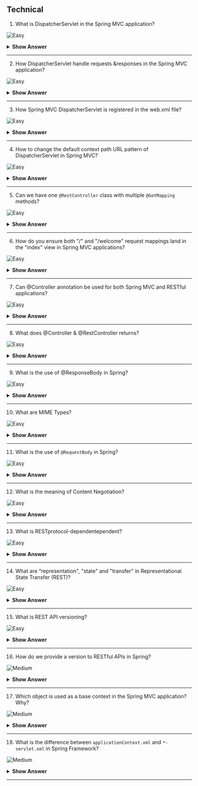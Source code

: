 ## Technical

1. What is DispatcherServlet in the Spring MVC application?

![Easy](https://github.com/revaturelabs/interviewquestions/blob/dev/InterviewSpecificQuestions/ComplexityTags/simple%20(2).svg)

<details> <summary> <b> Show Answer </b> </summary>

<blockquote> 
    
- In the case of Spring MVC, DispatcherServlet is the front controller. 
- DispatcherServlet acts as an entry and exit point for any request received by the rom client. 
</blockquote> 

</details>

---

2. How DispatcherServlet handle requests &responses in the Spring MVC application?

![Easy](https://github.com/revaturelabs/interviewquestions/blob/dev/InterviewSpecificQuestions/ComplexityTags/simple%20(2).svg)

<details> <summary> <b> Show Answer </b> </summary>

<blockquote> 
    
- Whenever a request comes it first goes to the DispatcherServlet where it then tries to identify its handler method (the methods defined in the specific controller to handle the requests) using Handler mapping.
- Once the handler mapping returns the controller the DispatcherServlet knows the controller which can handle the request and goes there for further request processing.
- Once the controller returns the view the DispatcherServlet goes to the view resolver to identify where the view is located.
- DispatcherServlet then grabs the view and returns as the final l response.
</blockquote> 

</details>

---

3. How Spring MVC DispatcherServlet is registered in the web.xml file?

![Easy](https://github.com/revaturelabs/interviewquestions/blob/dev/InterviewSpecificQuestions/ComplexityTags/simple%20(2).svg)

<details> <summary> <b> Show Answer </b> </summary>

<blockquote> 
    
- Since DispatcherServlet is one type of Servlet the web.xml file configuration is the same as normal servlet.
- Additionally, as DispatcherServlet is our front controller we need to ensure that all the incoming requests should be routed to it using "/" url pattern.
```xml
<servlet>
    <servlet-name>dispatcher</servlet-name>
    <servlet-class>
        org.springframework.web.servlet.DispatcherServlet
    </servlet-class>
</servlet>
<servlet-mapping>
    <servlet-name>dispatcher</servlet-name>
    <url-pattern>/</url-pattern>
</servlet-mapping>
```
- If we are using `the spring-boot-starter-web` starter, DispatcherServletauto-configured to the URL pattern "/". So, we don't need to do any additional configuration in the web.xml file. 
</blockquote> 

</details>

---
4. How to change the default context path URL pattern of DispatcherServlet in Spring MVC?

![Easy](https://github.com/revaturelabs/interviewquestions/blob/dev/InterviewSpecificQuestions/ComplexityTags/simple%20(2).svg)

<details> <summary> <b> Show Answer </b> </summary>

<blockquote> 
    
- It's very simple, we need to change two properties inside the application.properties file.
```
server.servlet.context-path=/admin
spring.mvc.servlet.path=/v2
```
- With the above customizations, DispatcherServlet is configured to handle the URL pattern /v2 and the rcontext Path will be /admin. 
- Thus, DispatcherServlet listens at http://localhost:8080/admin/v2/.
</blockquote> 

</details>

---

5. Can we have one `@RestController` class with multiple `@GetMapping` methods?

![Easy](https://github.com/revaturelabs/interviewquestions/blob/dev/InterviewSpecificQuestions/ComplexityTags/simple%20(2).svg)

<details> <summary> <b> Show Answer </b> </summary>

<blockquote> 
    
- Yes, we can have one `@RestController` class with multiple `@GetMapping` methods.
- Defining not only Get but any HTTP method-compliant mappings purely depend on the context of the application and its use cases.
- Below three GetMappings can be defined inside one UserRestController.
```java
@RestController
public class UserRestController{
    @GetMapping(path="/users/")
    public ResponseEntity<UserInfoDTO> getUserByUsername(@RequestParam String username) {
    }
    // GET user details by username: <protocol>://<hostUrl>/users?username=<username>

    @GetMapping(path="/users")
    public ResponseEntity<List<UserInfoDTO>> getAllUsers() {
    }
    // GET all user details: <protocol>://<hostUrl>/users

    @GetMapping(path="/users/{id}")
    public ResponseEntity<UserInfoDTO> getUserById(@PathVariable Long id)
    // GET user details for specific userid: <protocol>://<hostUrl>/users/<userid>
}
```
</blockquote> 

</details>

---
6. How do you ensure both "/" and "/welcome" request mappings land in the "index" view in Spring MVC applications?

![Easy](https://github.com/revaturelabs/interviewquestions/blob/dev/InterviewSpecificQuestions/ComplexityTags/simple%20(2).svg)

<details> <summary> <b> Show Answer </b> </summary>

<blockquote> 
    
- `@RequestMapping` annotation in Spring MVC has a String[] value parameter, so we can specify multiple values like the below to return the index view of the rom controller class as below:
```java
@RequestMapping(value={"/", "welcome"})
public String homePage(){
  return "index";
}
```
</blockquote> 

</details>

---
7. Can @Controller annotation be used for both Spring MVC and RESTful applications?

![Easy](https://github.com/revaturelabs/interviewquestions/blob/dev/InterviewSpecificQuestions/ComplexityTags/simple%20(2).svg)

<details> <summary> <b> Show Answer </b> </summary>

<blockquote> 
    
- Yes, @RestController is a convenience annotation that does nothing more than the @Controller and @ResponseBody annotations.
- Hence the following two controller definitions are the same:

```java
@Controller
@ResponseBody
public class RestControllerA { 

}

@RestController
public class RestControllerB { 

} 
```
</blockquote> 

</details>

---
8. What does @Controller & @RestController returns?

![Easy](https://github.com/revaturelabs/interviewquestions/blob/dev/InterviewSpecificQuestions/ComplexityTags/simple%20(2).svg)

<details> <summary> <b> Show Answer </b> </summary>

<blockquote> 
    
- @Controller returns a view in the Spring MVC application.
- @RestController returns an object as a response instead of a view.
</blockquote> 

</details>

---
9. What is the use of @ResponseBody in Spring?

![Easy](https://github.com/revaturelabs/interviewquestions/blob/dev/InterviewSpecificQuestions/ComplexityTags/simple%20(2).svg)

<details> <summary> <b> Show Answer </b> </summary>

<blockquote> 
    
- @ResponseBody is a Spring annotation which binds a method return value to the web response body. 
- It is not interpreted as a view name. 
- It uses `org.springframework.http.converter Interface HttpMessageConverter<T>` to convert the return value to the HTTP response body, based on the content type in the request HTTP header.
</blockquote> 

</details>

---
10. What are MIME Types?

![Easy](https://github.com/revaturelabs/interviewquestions/blob/dev/InterviewSpecificQuestions/ComplexityTags/simple%20(2).svg)

<details> <summary> <b> Show Answer </b> </summary>

<blockquote> 
    
- MIME stands for Multi-purpose Internet Mail Extensions. 
- MIME types form a standard way of classifying file types on the Internet. 
- Internet programs such as Web servers and browsers all have a list of MIME types so that they can transfer files of the same type in the same way, no matter what operating system they are working in.
- A MIME type has two parts: a `type` and a `subtype`. They are separated by a slash (`/`) i.e., `type/subtype`. 
- For example, the MIME type for Microsoft Word files is an application and the subtype is ms-word. Together, the complete MIME type is application/ms-word.
- The entire list of MIME types is available under Internet Assigned Numbers Authority (IANA) website- https://www.iana.org/assignments/media-types/media-types.xhtml
- The MIME types & extensions can be found under-https://developer.mozilla.org/en-US/docs/Web/HTTP/Basics_of_HTTP/MIME_types/Common_types 
</blockquote> 

</details>

---
11. What is the use of `@RequestBody` in Spring?

![Easy](https://github.com/revaturelabs/interviewquestions/blob/dev/InterviewSpecificQuestions/ComplexityTags/simple%20(2).svg)

<details> <summary> <b> Show Answer </b> </summary>

<blockquote> 
    
- `@RequestBody` annotation request body to method parameters. 
- We use the `@RequestBody` annotation to have the request body read and deserialized into an Object through an `HttpMessageConverter`. 
- Additionally, automatic validations can be applied by annotating the argument with @Valid annotation.
</blockquote> 

</details>

---
12. What is the meaning of Content Negotiation?

![Easy](https://github.com/revaturelabs/interviewquestions/blob/dev/InterviewSpecificQuestions/ComplexityTags/simple%20(2).svg)

<details> <summary> <b> Show Answer </b> </summary>

<blockquote> 
    
- Content negotiation is the process of selecting one of the multiple possible representations to return to a client, based on client or server preferences.
- When a consumer sends a request, it can specify two HTTP Headers related to Content Negotiation `Accept` and `Content-Type`.
- `Content-Type` indicates the content type of the body of the request.
- `Accept` indicates the expected content type of the response.
</blockquote> 

</details>

---
13. What is RESTprotocol-dependentependent?

![Easy](https://github.com/revaturelabs/interviewquestions/blob/dev/InterviewSpecificQuestions/ComplexityTags/simple%20(2).svg)

<details> <summary> <b> Show Answer </b> </summary>

<blockquote> 
    
- REST is about resource state manipulation through their representations at the top of stateless communication between client and server. 
- It's a protocol-independent architectural style but, in practice, it's commonly implemented on top of the HTTP protocol.
</blockquote> 

</details>

---
14. What are “representation", "state" and "transfer" in Representational State Transfer (REST)?

![Easy](https://github.com/revaturelabs/interviewquestions/blob/dev/InterviewSpecificQuestions/ComplexityTags/simple%20(2).svg)

<details> <summary> <b> Show Answer </b> </summary>

<blockquote> 

- To understand REST let us first understand the-    
  - What is a `resource`- 
    - The key abstraction of information in REST is a resource. 
    - There is no restriction on what a resource can be. 
    - Any information that can be named can be a resource: a document or image, a temporal service (e.g., "today's weather in Los Angeles"), a collection of other resources, a non-virtual object (e.g., a person), and so on.
  - What is a `representation`-
    - A JSON document can be used to represent the state of a particular resource. A resource can have many representations, such as JSON and/or XML documents, and the client can use content negotiation to request different representations of the same resource.
  - What is a `state transfer`-
    - The state of a given resource can be retrieved and manipulated using representations.
</blockquote> 

</details>

---
15. What is REST API versioning? 

![Easy](https://github.com/revaturelabs/interviewquestions/blob/dev/InterviewSpecificQuestions/ComplexityTags/simple%20(2).svg)

<details> <summary> <b> Show Answer </b> </summary>

<blockquote> 
    
- API versioning is the process of transparently managing changes to your API.
- Versioning aims at effective communication around changes to API, so consumers/subscribers know what to expect from it. 
</blockquote> 

</details>

---
16. How do we provide a version to RESTful APIs in Spring?

![Medium](https://github.com/revaturelabs/interviewquestions/blob/dev/InterviewSpecificQuestions/ComplexityTags/Medium%20(2).svg)

<details> <summary> <b> Show Answer </b> </summary>

<blockquote> 
    
- APIs only need to be up-versioned when a breaking change is made. Breaking changes include:
  - Change in the format of the response data for one or more calls
  - Change in the request or response type (i.e., changing an integer to a float)
  - Removing any part of the API.
- There are multiple ways to version RESTful API-
  - One controller class with multiple methods having separate versions for mapping URLs.
  - One controller class with one method having separate versions number passed as path variables.
  - One controller class with one method having separate versions number passed as a custom request header.
  - Multiple controller classes marked with version names with their method names. 
- Breaking changes should always result in a change to the major version number for an API or content response type.
- Non-breaking changes, such as adding new endpoints or new response parameters, do not require a change to the major version number.
- Example of using two controller classes serving different versions-
```java
@RestController
@RequestMapping("/api/v1")
public class ControllerV1 {
  //...
}

@RestController
@RequestMapping("/api/v2")
public class ControllerV2 {
  //...
}
```
</blockquote> 

</details>

---
17. Which object is used as a base context in the Spring MVC application? Why?

![Medium](https://github.com/revaturelabs/interviewquestions/blob/dev/InterviewSpecificQuestions/ComplexityTags/Medium%20(2).svg)

<details> <summary> <b> Show Answer </b> </summary>

<blockquote> 
    
- `WebApplicationContext` object is used as the base object in the Spring MVC application.
- WebApplictionContext is an extension of ApplicationContext `public interface WebApplicationContext extends ApplicationContext`.
- WebApplicationContext is a web-aware ApplicationContext i.e., it has Servlet Context information. 
- In one web application, there can be multiple WebApplicationContext. 
- In one web application, there can be multiple DispatcherServlet, one for handling request and returns view whereas another which handle REST request & responses. 
- Each DispatcherServlet is associated with a single WebApplicationContext. 
- The WebApplicationContext configuration file `*-servlet.xml` is specific to the DispatcherServlet and a web application can have more than one DispatcherServlet configured to handle the requests and each DispatcherServlet would have a separate `*-servlet.xml` file to configure.
</blockquote> 

</details>

---
18. What is the difference between `applicationContext.xml` and `*-servlet.xml` in Spring Framework?

![Medium](https://github.com/revaturelabs/interviewquestions/blob/dev/InterviewSpecificQuestions/ComplexityTags/Medium%20(2).svg)

<details> <summary> <b> Show Answer </b> </summary>

<blockquote> 
    
- `applicationContext.xml` defines the beans that are shared among all the servlets. 
- If our application has more than one servlet, then defining the common resources in the `applicationContext.xml` would make more sense.
- `*-servlet.xml` defines the beans that are related only to specific DispatcherServlet. 
- All our Spring MVC controllers are defined in this file.
- There is nothing wrong in defining all the beans in the `*-servlet.xml` if we are running only one DispatcherServlet in our web application.
</blockquote> 

</details>

---



